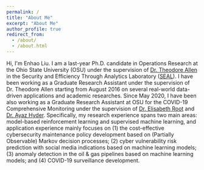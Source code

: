 ```yaml
---
permalink: /
title: "About Me"
excerpt: "About Me"
author_profile: true
redirect_from: 
  - /about/
  - /about.html
---
```


Hi, I'm Enhao Liu. I am a last-year Ph.D. candidate in Operations Research at the Ohio State University (OSU) under the supervision of [Dr. Theodore Allen](https://ise.osu.edu/people/allen.515) in the Security and Efficiency Through Analytics Laboratory ([SEAL](http://www.blying.com/)). I have been working as a Graduate Research Assistant under the supervision of Dr. Theodore Allen starting from August 2016 on several real-world data-driven applications and academic researches. Since May 2020, I have been also working as a Graduate Research Assistant at OSU for the COVID-19 Comprehensive Monitoring under the supervision of [Dr. Elisabeth Root](https://u.osu.edu/root.145/) and [Dr. Ayaz Hyder](https://cph.osu.edu/people/ahyder). Specifically, my research experience spans two main areas: model-based reinforcement learning and supervised machine learning, and application experience mainly focuses on (1) the cost-effective cybersecurity maintenance policy development based on (Partially Observable) Markov decision processes; (2) cyber vulnerability risk prediction with social media indications based on machine learning models; (3) anomaly detection in the oil & gas pipelines based on machine learning models; and (4) COVID-19 surveillance development.



